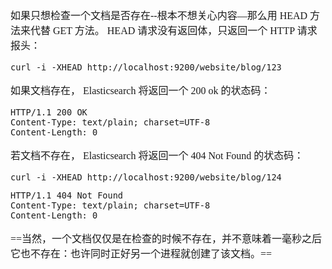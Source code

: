 <font face="SimSun" size=3>

如果只想检查一个文档是否存在--根本不想关心内容—​那么用 HEAD 方法来代替 GET 方法。 HEAD 请求没有返回体，只返回一个 HTTP 请求报头：

~~~
curl -i -XHEAD http://localhost:9200/website/blog/123
~~~

如果文档存在， Elasticsearch 将返回一个 200 ok 的状态码：

~~~
HTTP/1.1 200 OK
Content-Type: text/plain; charset=UTF-8
Content-Length: 0
~~~

若文档不存在， Elasticsearch 将返回一个 404 Not Found 的状态码：

~~~
curl -i -XHEAD http://localhost:9200/website/blog/124 
~~~

~~~
HTTP/1.1 404 Not Found
Content-Type: text/plain; charset=UTF-8
Content-Length: 0
~~~

==当然，一个文档仅仅是在检查的时候不存在，并不意味着一毫秒之后它也不存在：也许同时正好另一个进程就创建了该文档。==



</font>